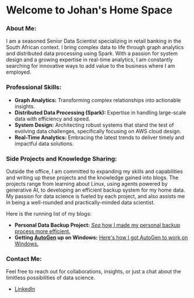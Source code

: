 
# Welcome to Johan's Home Space

### About Me:

I am a seasoned Senior Data Scientist specializing in retail banking in the South African context. I bring complex data to life through graph analytics and distributed data processing using Spark. With a passion for system design and a growing expertise in real-time analytics, I am constantly searching for innovative ways to add value to the business where I am employed.

### Professional Skills:

- **Graph Analytics:** Transforming complex relationships into actionable insights.
- **Distributed Data Processing (Spark):** Expertise in handling large-scale data with efficiency and speed.
- **System Design:** Architecting robust systems that stand the test of evolving data challenges, specifically focusing on AWS cloud design.
- **Real-Time Analytics:** Embracing the latest trends to deliver timely and impactful data solutions.

### Side Projects and Knowledge Sharing:

Outside the office, I am committed to expanding my skills and capabilities and writing up these projects and the knowledge gained into blogs. The projects range from learning about Linux, using agents powered by generative AI, to developing an efficient backup system for my home data. My passion for data science is fueled by each project, and also assists me in being a well-rounded and practically-minded data scientist.

Here is the running list of my blogs:
- **Personal Data Backup Project:** [*Sea* how I made my personal backup process more efficient.](blog-proj-backup-journey.md)
- **Getting [AutoGen](https://microsoft.github.io/autogen/docs/Getting-Started/) up on Windows:** [Here's how I got AutoGen to work on Windows.](blog-proj-autogen-on-windows.md)

### Contact Me:

Feel free to reach out for collaborations, insights, or just a chat about the limitless possibilities of data science.

* [LinkedIn](https://www.linkedin.com/in/johan-strydom/)